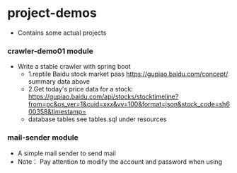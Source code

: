 # project-demos
 * Contains some actual projects

### crawler-demo01 module
 * Write a stable crawler with spring boot
   * 1.reptile Baidu stock market pass  https://gupiao.baidu.com/concept/  summary data above
   * 2.Get today's price data for a stock:  
   https://gupiao.baidu.com/api/stocks/stocktimeline?from=pc&os_ver=1&cuid=xxx&vv=100&format=json&stock_code=sh600358&timestamp=
   * database tables see tables.sql under resources
### mail-sender module
 * A simple mail sender to send mail
 * Note： Pay attention to modify the account and password when using
